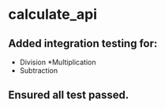 # calculate_api

## Added integration testing for:
* Division
*Multiplication
* Subtraction
## Ensured all test passed.
